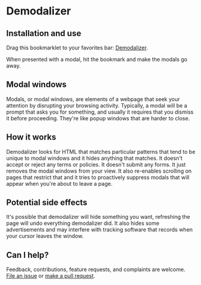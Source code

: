 # Demodalizer

## Installation and use

<div id="installation"><p>Drag this bookmarklet to your favorites bar: <a href="javascript:var modalSelectors=[&quot;._5hn6&quot;,&quot;div#onetrust-consent-sdk&quot;,&quot;div[class*='intromercial' i]&quot;,&quot;div[class*='modal' i]&quot;,&quot;div[data-test-id*='Modal' i]&quot;,&quot;div[class*='flyout' i]&quot;,&quot;div[class*='paywall' i]&quot;,&quot;div[class*='_pendo' i]&quot;,&quot;div[class*='popup' i]&quot;,&quot;div[class*='pop-up' i]&quot;,&quot;div[class*='pop_up' i]&quot;,&quot;div[class*='popmake' i]&quot;,&quot;div[role*='dialog' i]&quot;,&quot;div.tp-active&quot;,&quot;div.js-consent-banner&quot;,&quot;div.cookie-consent&quot;,&quot;iframe[title*=modal] i&quot;,&quot;#fortress-paywall-container-root&quot;,&quot;#paywall&quot;],commonAdSelectors=[&quot;.advertisement&quot;,&quot;.adtop&quot;],s=[].concat(modalSelectors,commonAdSelectors);document.querySelectorAll(s.join(&quot;,&quot;)).forEach(o=>{o.style.setProperty(&quot;display&quot;,&quot;none&quot;,&quot;important&quot;)}),document.querySelectorAll(&quot;html,body&quot;).forEach(o=>{o.style.setProperty(&quot;overflow&quot;,&quot;auto&quot;,&quot;important&quot;)}),document.onblur=function(){return!1};">Demodalizer</a>.</p></div>

When presented with a modal, hit the bookmark and make the modals go away.

## Modal windows

Modals, or modal windows, are elements of a webpage that seek your attention by disrupting your browsing activity. Typically, a modal will be a prompt that asks you for something, and usually it requires that you dismiss it before proceeding. They're like popup windows that are harder to close.

## How it works

Demodalizer looks for HTML that matches particular patterns that tend to be unique to modal windows and it hides anything that matches. It doesn't accept or reject any terms or policies. It doesn't submit any forms. It just removes the modal windows from your view. It also re-enables scrolling on pages that restrict that and it tries to proactively suppress modals that will appear when you're about to leave a page.

## Potential side effects

It's possible that demodalizer will hide something you want, refreshing the page will undo everything demodalizer did. It also hides some advertisements and may interfere with tracking software that records when your cursor leaves the window.

## Can I help?

Feedback, contributions, feature requests, and complaints are welcome.  [File an issue](https://github.com/johnpennypacker/demodalizer/issues) or [make a pull request](https://github.com/johnpennypacker/demodalizer/pulls).

